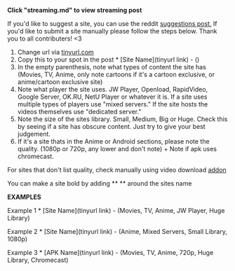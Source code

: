 **Click "streaming.md" to view streaming post**

If you'd like to suggest a site, you can use the reddit [suggestions post.](https://www.reddit.com/r/FREEMEDIAHECKYEAH/comments/ccrmsv/changelog_plans_suggestions/) If you'd like to submit a site manually please follow the steps below. Thank you to all contributers! <3

1. Change url via [tinyurl.com](https://tinyurl.com/)
2. Copy this to your spot in the post * [Site Name](tinyurl link) - () 
3. In the empty parenthesis, note what types of content the site has (Movies, TV, Anime, only note cartoons if it's a cartoon exclusive, or anime/cartoon exclusive site) 
4. Note what player the site uses. JW Player, Openload, RapidVideo, Google Server, OK.RU, NetU Player or whatever it is. If a site uses multiple types of players use "mixed servers." If the site hosts the videos themselves use "dedicated server." 
5. Note the size of the sites library. Small, Medium, Big or Huge. Check this by seeing if a site has obscure content. Just try to give your best judgement. 
6. If it's a site thats in the Anime or Android sections, please note the quality. (1080p or 720p, any lower and don't note) + Note if apk uses chromecast.

For sites that don't list quality, check manually using video download [addon](https://addons.mozilla.org/en-US/firefox/addon/video-downloadhelper/)

 You can make a site bold by adding ** ** around the sites name
 
 **EXAMPLES**
 
 Example 1 * [Site Name](tinyurl link) - (Movies, TV, Anime, JW Player, Huge Library)
 
 Example 2 * [Site Name](tinyurl link) - (Anime, Mixed Servers, Small Library, 1080p)
 
 Example 3 * [APK Name](tinyurl link) - (Movies, TV, Anime, 720p, Huge Library, Chromecast)
